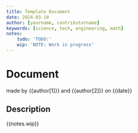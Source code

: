 ```yaml
---
title: Template Document
date: 2024-03-10
author: [yourname, contributorname]
keywords: [science, tech, engineering, math]
notes:
    todo: 'TODO:'
    wip: 'NOTE: Work in progress'
---
```


# Document 

made by {{author[1]}} and {{author[2]}} on {{date}}


## Description

{{notes.wip}}